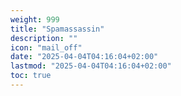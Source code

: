 ```yaml
---
weight: 999
title: "Spamassassin"
description: ""
icon: "mail_off"
date: "2025-04-04T04:16:04+02:00"
lastmod: "2025-04-04T04:16:04+02:00"
toc: true
---
```

